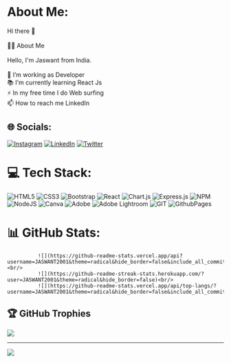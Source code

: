 #  About Me:
Hi there 👋<br><br>👩‍💻 About Me<br><br>Hello, I'm Jaswant from India.<br><br>🔭 I’m working as Developer<br>📚 I'm currently learning React Js<br>⚡ In my free time I do Web surfing<br>📫 How to reach me LinkedIn


## 🌐 Socials:
[![Instagram](https://img.shields.io/badge/Instagram-%23E4405F.svg?logo=Instagram&logoColor=white)](https://instagram.com/_.jassh_) [![LinkedIn](https://img.shields.io/badge/LinkedIn-%230077B5.svg?logo=linkedin&logoColor=white)](https://linkedin.com/in/jaswant2001) [![Twitter](https://img.shields.io/badge/Twitter-%231DA1F2.svg?logo=Twitter&logoColor=white)](https://twitter.com/jaswant_2001) 

# 💻 Tech Stack:
![HTML5](https://img.shields.io/badge/html5-%23E34F26.svg?style=flat&logo=html5&logoColor=white) ![CSS3](https://img.shields.io/badge/css3-%231572B6.svg?style=flat&logo=css3&logoColor=white) ![Bootstrap](https://img.shields.io/badge/bootstrap-%238511FA.svg?style=flat&logo=bootstrap&logoColor=white) ![React](https://img.shields.io/badge/react-%2320232a.svg?style=flat&logo=react&logoColor=%2361DAFB) ![Chart.js](https://img.shields.io/badge/chart.js-F5788D.svg?style=flat&logo=chart.js&logoColor=white) ![Express.js](https://img.shields.io/badge/express.js-%23404d59.svg?style=flat&logo=express&logoColor=%2361DAFB) ![NPM](https://img.shields.io/badge/NPM-%23CB3837.svg?style=flat&logo=npm&logoColor=white) ![NodeJS](https://img.shields.io/badge/node.js-6DA55F?style=flat&logo=node.js&logoColor=white) ![Canva](https://img.shields.io/badge/Canva-%2300C4CC.svg?style=flat&logo=Canva&logoColor=white) ![Adobe](https://img.shields.io/badge/adobe-%23FF0000.svg?style=flat&logo=adobe&logoColor=white) ![Adobe Lightroom](https://img.shields.io/badge/Adobe%20Lightroom-31A8FF.svg?style=flat&logo=Adobe%20Lightroom&logoColor=white) ![GIT](https://img.shields.io/badge/Git-fc6d26?style=flat&logo=git&logoColor=white) ![GithubPages](https://img.shields.io/badge/github%20pages-121013?style=flat&logo=github&logoColor=white)
# 📊 GitHub Stats:
              ![](https://github-readme-stats.vercel.app/api?username=JASWANT2001&theme=radical&hide_border=false&include_all_commits=false&count_private=false)<br/>
              ![](https://github-readme-streak-stats.herokuapp.com/?user=JASWANT2001&theme=radical&hide_border=false)<br/>
              ![](https://github-readme-stats.vercel.app/api/top-langs/?username=JASWANT2001&theme=radical&hide_border=false&include_all_commits=false&count_private=false&layout=compact)

## 🏆 GitHub Trophies
![](https://github-profile-trophy.vercel.app/?username=JASWANT2001&theme=radical&no-frame=true&no-bg=true&margin-w=4)

---
[![](https://visitcount.itsvg.in/api?id=JASWANT2001&icon=2&color=10)](https://visitcount.itsvg.in)

<!-- Proudly created with GPRM ( https://gprm.itsvg.in ) -->
